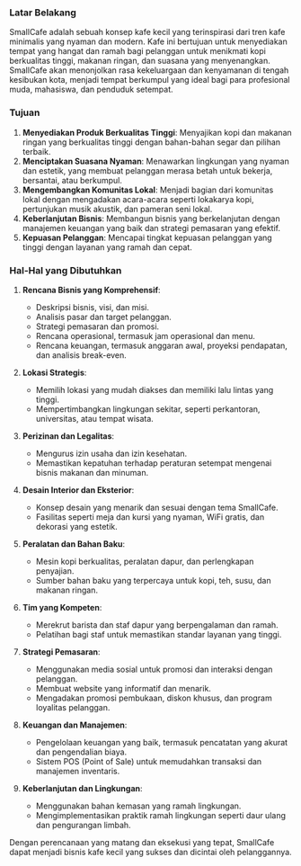 ### Latar Belakang

SmallCafe adalah sebuah konsep kafe kecil yang terinspirasi dari tren kafe minimalis yang nyaman dan modern. Kafe ini bertujuan untuk menyediakan tempat yang hangat dan ramah bagi pelanggan untuk menikmati kopi berkualitas tinggi, makanan ringan, dan suasana yang menyenangkan. SmallCafe akan menonjolkan rasa kekeluargaan dan kenyamanan di tengah kesibukan kota, menjadi tempat berkumpul yang ideal bagi para profesional muda, mahasiswa, dan penduduk setempat.

### Tujuan

1. **Menyediakan Produk Berkualitas Tinggi**: Menyajikan kopi dan makanan ringan yang berkualitas tinggi dengan bahan-bahan segar dan pilihan terbaik.
2. **Menciptakan Suasana Nyaman**: Menawarkan lingkungan yang nyaman dan estetik, yang membuat pelanggan merasa betah untuk bekerja, bersantai, atau berkumpul.
3. **Mengembangkan Komunitas Lokal**: Menjadi bagian dari komunitas lokal dengan mengadakan acara-acara seperti lokakarya kopi, pertunjukan musik akustik, dan pameran seni lokal.
4. **Keberlanjutan Bisnis**: Membangun bisnis yang berkelanjutan dengan manajemen keuangan yang baik dan strategi pemasaran yang efektif.
5. **Kepuasan Pelanggan**: Mencapai tingkat kepuasan pelanggan yang tinggi dengan layanan yang ramah dan cepat.

### Hal-Hal yang Dibutuhkan

1. **Rencana Bisnis yang Komprehensif**:
   - Deskripsi bisnis, visi, dan misi.
   - Analisis pasar dan target pelanggan.
   - Strategi pemasaran dan promosi.
   - Rencana operasional, termasuk jam operasional dan menu.
   - Rencana keuangan, termasuk anggaran awal, proyeksi pendapatan, dan analisis break-even.

2. **Lokasi Strategis**:
   - Memilih lokasi yang mudah diakses dan memiliki lalu lintas yang tinggi.
   - Mempertimbangkan lingkungan sekitar, seperti perkantoran, universitas, atau tempat wisata.

3. **Perizinan dan Legalitas**:
   - Mengurus izin usaha dan izin kesehatan.
   - Memastikan kepatuhan terhadap peraturan setempat mengenai bisnis makanan dan minuman.

4. **Desain Interior dan Eksterior**:
   - Konsep desain yang menarik dan sesuai dengan tema SmallCafe.
   - Fasilitas seperti meja dan kursi yang nyaman, WiFi gratis, dan dekorasi yang estetik.

5. **Peralatan dan Bahan Baku**:
   - Mesin kopi berkualitas, peralatan dapur, dan perlengkapan penyajian.
   - Sumber bahan baku yang terpercaya untuk kopi, teh, susu, dan makanan ringan.

6. **Tim yang Kompeten**:
   - Merekrut barista dan staf dapur yang berpengalaman dan ramah.
   - Pelatihan bagi staf untuk memastikan standar layanan yang tinggi.

7. **Strategi Pemasaran**:
   - Menggunakan media sosial untuk promosi dan interaksi dengan pelanggan.
   - Membuat website yang informatif dan menarik.
   - Mengadakan promosi pembukaan, diskon khusus, dan program loyalitas pelanggan.

8. **Keuangan dan Manajemen**:
   - Pengelolaan keuangan yang baik, termasuk pencatatan yang akurat dan pengendalian biaya.
   - Sistem POS (Point of Sale) untuk memudahkan transaksi dan manajemen inventaris.

9. **Keberlanjutan dan Lingkungan**:
   - Menggunakan bahan kemasan yang ramah lingkungan.
   - Mengimplementasikan praktik ramah lingkungan seperti daur ulang dan pengurangan limbah.

Dengan perencanaan yang matang dan eksekusi yang tepat, SmallCafe dapat menjadi bisnis kafe kecil yang sukses dan dicintai oleh pelanggannya.
